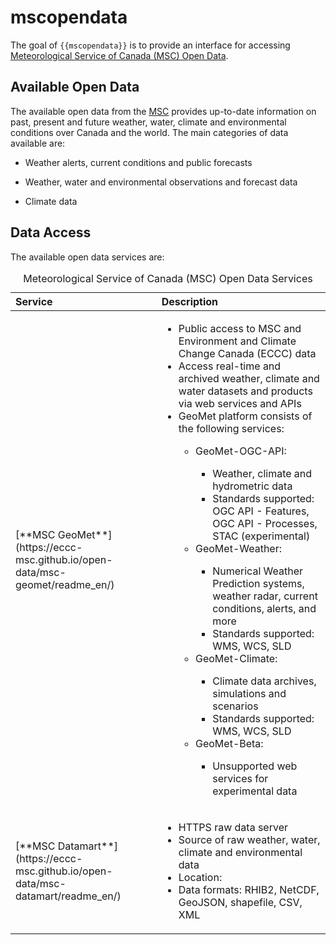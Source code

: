 
<!-- README.md is generated from README.Rmd. Please edit that file -->

# mscopendata

<!-- badges: start -->
<!-- badges: end -->

The goal of `{{mscopendata}}` is to provide an interface for accessing
[Meteorological Service of Canada (MSC) Open
Data](https://eccc-msc.github.io/open-data/readme_en/).

## Available Open Data

The available open data from the
[MSC](https://eccc-msc.github.io/open-data/msc-data/readme_en/) provides
up-to-date information on past, present and future weather, water,
climate and environmental conditions over Canada and the world. The main
categories of data available are:

-   Weather alerts, current conditions and public forecasts

-   Weather, water and environmental observations and forecast data

-   Climate data

## Data Access

The available open data services are:

<table class="table table-hover table-condensed" style="margin-left: auto; margin-right: auto;">
<caption>
Meteorological Service of Canada (MSC) Open Data Services
</caption>
<thead>
<tr>
<th style="text-align:left;">
Service
</th>
<th style="text-align:left;">
Description
</th>
</tr>
</thead>
<tbody>
<tr>
<td style="text-align:left;">
[**MSC
GeoMet**](https://eccc-msc.github.io/open-data/msc-geomet/readme_en/)
</td>
<td style="text-align:left;">
<ul>
<li>
Public access to MSC and Environment and Climate Change Canada (ECCC)
data
</li>
<li>
Access real-time and archived weather, climate and water datasets and
products via web services and APIs
</li>
<li>
GeoMet platform consists of the following services:
</li>
<ul>
<li>
GeoMet-OGC-API:
</li>
<ul>
<li>
Weather, climate and hydrometric data
</li>
<li>
Standards supported: OGC API - Features, OGC API - Processes, STAC
(experimental)
</li>
</ul>
<li>
GeoMet-Weather:
</li>
<ul>
<li>
Numerical Weather Prediction systems, weather radar, current conditions,
alerts, and more
</li>
<li>
Standards supported: WMS, WCS, SLD
</li>
</ul>
<li>
GeoMet-Climate:
</li>
<ul>
<li>
Climate data archives, simulations and scenarios
</li>
<li>
Standards supported: WMS, WCS, SLD
</li>
</ul>
<li>
GeoMet-Beta:
</li>
<ul>
<li>
Unsupported web services for experimental data
</li>
</ul>
</ul>
</ul>
</td>
</tr>
<tr>
<td style="text-align:left;">
[**MSC
Datamart**](https://eccc-msc.github.io/open-data/msc-datamart/readme_en/)
</td>
<td style="text-align:left;">
<ul>
<li>
HTTPS raw data server
</li>
<li>
Source of raw weather, water, climate and environmental data
</li>
<li>
Location: <https://dd.weather.gc.ca/>
</li>
<li>
Data formats: RHIB2, NetCDF, GeoJSON, shapefile, CSV, XML
</li>
</ul>
</td>
</tr>
</tbody>
</table>
